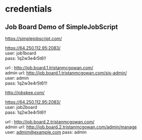 # credentials

## Job Board Demo of SimpleJobScript 
https://simplejobscript.com/  

https://64.250.112.95:2083/  
user: job1board  
pass: 1q2w3e4r5t6!!  

url : http://job.board.1.tristanmcgowan.com/  
admin url: http://job.board.1.tristanmcgowan.com/sjs-admin/  
user: admin  
pass: 1q2w3e4r5t6!!!  


http://jobskee.com/  

https://64.250.112.95:2083/  
user: job2board  
pass: 1q2w3e4r5t6!!

url : http://job.board.2.tristanmcgowan.com/  
admin url: http://job.board.2.tristanmcgowan.com/admin/manage  
user: admim@example.com
pass: admin  
